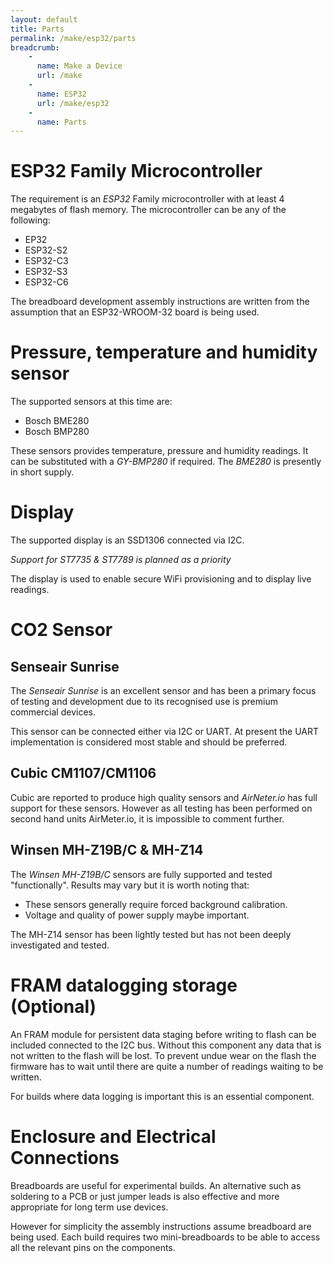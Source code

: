 ```yaml
---
layout: default
title: Parts
permalink: /make/esp32/parts
breadcrumb:
    - 
      name: Make a Device
      url: /make
    - 
      name: ESP32
      url: /make/esp32
    -
      name: Parts
---
```


# ESP32 Family Microcontroller

The requirement is an *ESP32* Family microcontroller with at least 4 megabytes of flash memory. The microcontroller can be any of the following:
- EP32
- ESP32-S2
- ESP32-C3 
- ESP32-S3
- ESP32-C6

The breadboard development assembly instructions are written from the assumption that an ESP32-WROOM-32 board is being used.

# Pressure, temperature and humidity sensor

The supported sensors at this time are:
- Bosch BME280
- Bosch BMP280

These sensors provides temperature, pressure and humidity readings. It can be substituted with a *GY-BMP280* if required. The *BME280* is presently in short supply.

# Display

The supported display is an SSD1306 connected via I2C. 

*Support for ST7735 & ST7789 is planned as a priority*

The display is used to enable secure WiFi provisioning and to display live readings. 

# CO2 Sensor

## Senseair Sunrise

The *Senseair Sunrise* is an excellent sensor and has been a primary focus of testing and development due to its recognised use is premium commercial devices.

This sensor can be connected either via I2C or UART. At present the UART implementation is considered most stable and should be preferred. 


## Cubic CM1107/CM1106

Cubic are reported to produce high quality sensors and *AirNeter.io* has full support for these sensors. However as all testing has been performed on second hand units AirMeter.io, it is impossible to comment further.


## Winsen MH-Z19B/C & MH-Z14

The *Winsen MH-Z19B/C* sensors are fully supported and tested "functionally". Results may vary but it is worth noting that:
- These sensors generally require forced background calibration.
- Voltage and quality of power supply maybe important.

The MH-Z14 sensor has been lightly tested but has not been deeply investigated and tested.

# FRAM datalogging storage (Optional)
An FRAM module for persistent data staging before writing to flash can be included connected to the I2C bus. Without this component any data that is not written to the flash will be lost. To prevent undue wear on the flash the firmware has to wait until there are quite a number of readings waiting to be written.

For builds where data logging is important this is an essential component.

# Enclosure and Electrical Connections
Breadboards are useful for experimental builds. An alternative such as soldering to a PCB or just jumper leads is also effective and more appropriate for long term use devices.

However for simplicity the assembly instructions assume breadboard are being used. Each build requires two mini-breadboards to be able to access all the relevant pins on the components.


